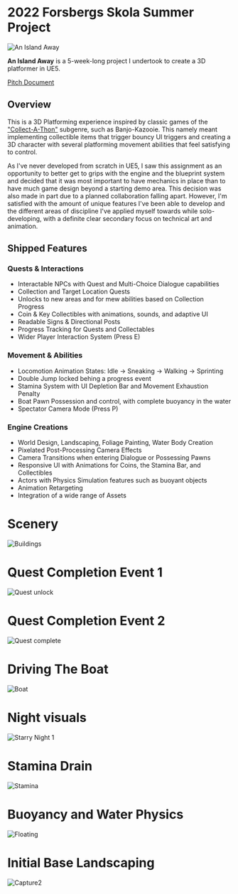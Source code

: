# 2022 Forsbergs Skola Summer Project 
![An Island Away](https://user-images.githubusercontent.com/90158105/183082412-39aaf688-a9d6-4b6c-8f4d-884e08cbff1c.png)

**An Island Away** is a 5-week-long project I undertook to create a 3D platformer in UE5.

[Pitch Document](https://docs.google.com/document/d/19fuJum10Y-G-NkFuVgQg-aVFYC2eE7numAVVrhllVbo/edit?usp=sharing)

## Overview

This is a 3D Platforming experience inspired by classic games of the ["Collect-A-Thon"](https://en.wikipedia.org/wiki/Platform_game#:~:text=format%2C%20and%20the-,%22collect%2Da%2Dthon,-%22%20genre%20began%20to) subgenre, such as Banjo-Kazooie. This namely meant implementing collectible items that trigger bouncy UI triggers and creating a 3D character with several platforming movement abilities that feel satisfying to control.

As I've never developed from scratch in UE5, I saw this assignment as an opportunity to better get to grips with the engine and the blueprint system and decided that it was most important to have mechanics in place than to have much game design beyond a starting demo area. This decision was also made in part due to a planned collaboration falling apart. However, I'm satisfied with the amount of unique features I've been able to develop and the different areas of discipline I've applied myself towards while solo-developing, with a definite clear secondary focus on technical art and animation.

## Shipped Features

### Quests & Interactions
- Interactable NPCs with Quest and Multi-Choice Dialogue capabilities
- Collection and Target Location Quests
- Unlocks to new areas and for mew abilities based on Collection Progress
- Coin & Key Collectibles with animations, sounds, and adaptive UI
- Readable Signs & Directional Posts
- Progress Tracking for Quests and Collectables
- Wider Player Interaction System (Press E)


### Movement & Abilities
- Locomotion Animation States: Idle -> Sneaking -> Walking -> Sprinting
- Double Jump locked behing a progress event
- Stamina System with UI Depletion Bar and Movement Exhaustion Penalty
- Boat Pawn Possession and control, with complete buoyancy in the water
- Spectator Camera Mode (Press P)

### Engine Creations
- World Design, Landscaping, Foliage Painting, Water Body Creation
- Pixelated Post-Processing Camera Effects
- Camera Transitions when entering Dialogue or Possessing Pawns
- Responsive UI with Animations for Coins, the Stamina Bar, and Collectibles
- Actors with Physics Simulation features such as buoyant objects
- Animation Retargeting
- Integration of a wide range of Assets

# Scenery
![Buildings](https://user-images.githubusercontent.com/90158105/183080902-a0149d2b-1f25-4d19-b66c-0ccf3c13e472.png)

# Quest Completion Event 1
![Quest unlock](https://user-images.githubusercontent.com/90158105/183080950-454f242c-202f-49f4-a72a-f246986b964c.png)

# Quest Completion Event 2
![Quest complete](https://user-images.githubusercontent.com/90158105/183080937-78bd5bdc-b63e-431d-9118-08ccc081c5a8.png)

# Driving The Boat
![Boat](https://user-images.githubusercontent.com/90158105/183081503-7f6fb860-58c8-43f5-9633-141acf14236e.png)

# Night visuals
![Starry Night 1](https://user-images.githubusercontent.com/90158105/183080977-1906180b-6f0e-4bb4-896f-7649bbedabf0.png)

# Stamina Drain
![Stamina](https://user-images.githubusercontent.com/90158105/183081004-39494e08-e88c-43f4-8bfa-07424598e881.png)

# Buoyancy and Water Physics
![Floating](https://user-images.githubusercontent.com/90158105/183081493-99090ed9-1b14-4cc5-8d86-a5876cc88c7e.png)

# Initial Base Landscaping
![Capture2](https://user-images.githubusercontent.com/90158105/183081693-788b88a3-19de-4776-a720-b8928fcebc4c.JPG)
